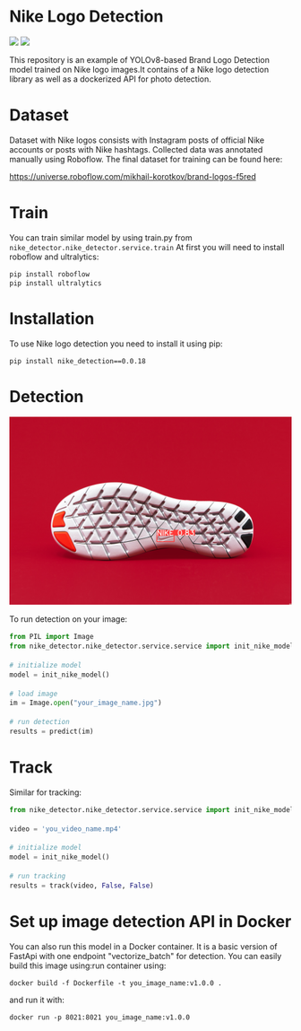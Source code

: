 # Nike Logo Detection

<p float="left">
  <img src="https://github.com/LiahimRatman/BrandLogoDetection/blob/main/nike.gif" width="400" />
  <img src="https://github.com/LiahimRatman/BrandLogoDetection/blob/main/nike2.gif" width="400" /> 
</p>

This repository is an example of YOLOv8-based Brand Logo Detection model trained on Nike logo images.It contains of a Nike logo detection library as well as a dockerized API for photo detection.

# Dataset

Dataset with Nike logos consists with Instagram posts of official Nike accounts or posts with Nike hashtags. Collected data was annotated manually using Roboflow. The final dataset for training can be found here:

https://universe.roboflow.com/mikhail-korotkov/brand-logos-f5red

# Train 
You can train similar model by using train.py from `nike_detector.nike_detector.service.train`
At first you will need to install roboflow and ultralytics:

```shell
pip install roboflow
pip install ultralytics
```

# Installation
To use Nike logo detection you need to install it using pip:

```shell
pip install nike_detection==0.0.18
```

# Detection
<p float="center">
  <img src="https://github.com/LiahimRatman/BrandLogoDetection/blob/main/image1.jpg" width="800" />
</p>

To run detection on your image:

```python
from PIL import Image
from nike_detector.nike_detector.service.service import init_nike_model, predict

# initialize model
model = init_nike_model()

# load image
im = Image.open("your_image_name.jpg")

# run detection
results = predict(im)
```

# Track
Similar for tracking:

```python
from nike_detector.nike_detector.service.service import init_nike_model, track

video = 'you_video_name.mp4'

# initialize model
model = init_nike_model()

# run tracking
results = track(video, False, False)
```

# Set up image detection API in Docker
You can also run this model in a Docker container. It is a basic version of FastApi with one endpoint "vectorize_batch" for detection. 
You can easily build this image using:run container using:

```shell
docker build -f Dockerfile -t you_image_name:v1.0.0 .
```

and run it with:

```shell
docker run -p 8021:8021 you_image_name:v1.0.0
```

